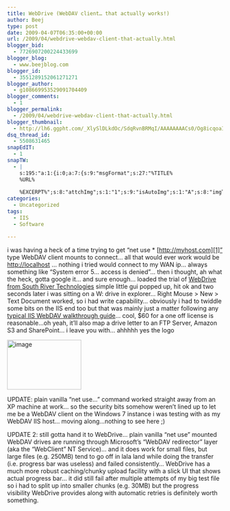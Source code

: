 ```yaml
---
title: WebDrive (WebDAV client… that actually works!)
author: Beej
type: post
date: 2009-04-07T06:35:00+00:00
url: /2009/04/webdrive-webdav-client-that-actually.html
blogger_bid:
  - 7726907200224433699
blogger_blog:
  - www.beejblog.com
blogger_id:
  - 3551289152061271271
blogger_author:
  - g108669953529091704409
blogger_comments:
  - 1
blogger_permalink:
  - /2009/04/webdrive-webdav-client-that-actually.html
blogger_thumbnail:
  - http://lh6.ggpht.com/_XlySlDLkdOc/SdqRvnBRMqI/AAAAAAAACs0/Og8icqoaIUc/image%5B22%5D.png?imgmax=800
dsq_thread_id:
  - 5508631465
snapEdIT:
  - 1
snapTW:
  - |
    s:195:"a:1:{i:0;a:7:{s:9:"msgFormat";s:27:"%TITLE%
    %URL%
    
    %EXCERPT%";s:8:"attchImg";s:1:"1";s:9:"isAutoImg";s:1:"A";s:8:"imgToUse";s:0:"";s:9:"isAutoURL";s:1:"A";s:8:"urlToUse";s:0:"";s:2:"do";i:0;}}";
categories:
  - Uncategorized
tags:
  - IIS
  - Software

---
```

i was having a heck of a time trying to get “net use * [http://myhost.com][1]” type WebDAV client mounts to connect… all that would ever work would be [http://localhost][2] … nothing i tried would connect to my WAN ip… always something like “System error 5… access is denied”… then i thought, ah what the heck, gotta google it… and sure enough… loaded the trial of <a href="http://www.webdrive.com/products/webdrive/index.html" target="_blank">WebDrive from South River Technologies</a> simple little gui popped up, hit ok and two seconds later i was sitting on a W: drive in explorer… Right Mouse > New > Text Document worked, so i had write capability… obviously i had to twiddle some bits on the IIS end too but that was mainly just a matter following any <a href="http://learn.iis.net/page.aspx/350/installing-and-configuring-webdav-on-iis-70/" target="_blank">typical IIS WebDAV walkthrough guide</a>… cool, $60 for a one off license is reasonable…oh yeah, it’ll also map a drive letter to an FTP Server, Amazon S3 and SharePoint… i leave you with… ahhhhh yes the logo
  
[<img alt="image" border="0" src="http://lh6.ggpht.com/_XlySlDLkdOc/SdqRvnBRMqI/AAAAAAAACs0/Og8icqoaIUc/image%5B22%5D.png?imgmax=800" height="116" style="border-bottom-width: 0px; border-left-width: 0px; border-right-width: 0px; border-top-width: 0px; display: inline;" title="image" width="173" />][3]
  
UPDATE: plain vanilla “net use…” command worked straight away from an XP machine at work… so the security bits somehow weren’t lined up to let me be a WebDAV client on the Windows 7 instance i was testing with as my WebDAV IIS host… moving along…nothing to see here ;)
  
UPDATE 2: still gotta hand it to WebDrive… plain vanilla “net use” mounted WebDAV drives are running through Microsoft’s “WebDAV redirector” layer (aka the “WebClient” NT Service)… and it does work for small files, but large files (e.g. 250MB) tend to go off in lala land while doing the transfer (i.e. progress bar was useless) and failed consistently… WebDrive has a much more robust caching/chunky upload facility with a slick UI that shows actual progress bar… it did still fail after multiple attempts of my big test file so i had to split up into smaller chunks (e.g. 30MB) but the progress visibility WebDrive provides along with automatic retries is definitely worth something.

 [1]: http://myhost.com/
 [2]: http://localhost/
 [3]: http://www.webdrive.com/products/webdrive/index.html